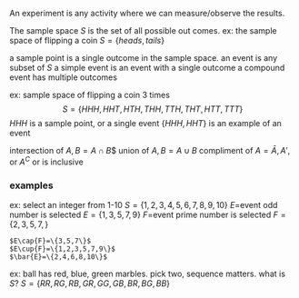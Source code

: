 
An experiment is any activity where we can measure/observe the results.

The sample space $S$ is the set of all possible out comes.
ex: the sample space of flipping a coin $S=\{heads, tails\}$ 

a sample point is a single outcome in the sample space.
an event is any subset of $S$
a simple event is an event with a single outcome
a compound event has multiple outcomes

ex: sample space of flipping a coin 3 times
$$S=\{HHH,HHT,HTH,THH,TTH, THT, HTT, TTT\}$$
$HHH$ is a sample point, or a single event
$\{HHH, HHT\}$ is an example of an event

intersection of $A, B=A\cap{B}$$
union of $A,B=A\cup{B}$ 
compliment of $A=\bar{A}, A',$ or $A^C$
or is inclusive

### examples 

ex: select an integer from 1-10
	$S=\{1,2,3,4,5,6,7,8,9,10\}$
	$E$=event odd number is selected
		$E= \{1,3,5,7, 9\}$
	$F$=event prime number is selected
		$F= \{2,3,5,7,\}$ 
		
	$E\cap{F}=\{3,5,7\}$
	$E\cup{F}=\{1,2,3,5,7,9\}$
	$\bar{E}=\{2,4,6,8,10\}$

ex: ball has red, blue, green marbles. pick two, sequence matters. what is $S$?
	$S=\{RR,RG,RB,GR,GG,GB,BR,BG,BB\}$
	
